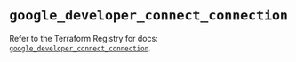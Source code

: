 # `google_developer_connect_connection`

Refer to the Terraform Registry for docs: [`google_developer_connect_connection`](https://registry.terraform.io/providers/hashicorp/google-beta/6.49.2/docs/resources/google_developer_connect_connection).
